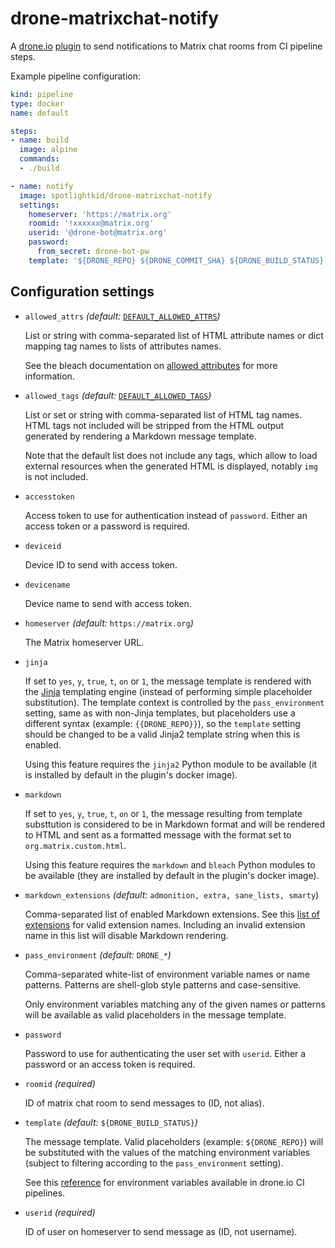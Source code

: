 # drone-matrixchat-notify

A [drone.io] [plugin] to send notifications to Matrix chat rooms from
CI pipeline steps.

Example pipeline configuration:

```yaml
kind: pipeline
type: docker
name: default

steps:
- name: build
  image: alpine
  commands:
  - ./build

- name: notify
  image: spotlightkid/drone-matrixchat-notify
  settings:
    homeserver: 'https://matrix.org'
    roomid: '!xxxxxx@matrix.org'
    userid: '@drone-bot@matrix.org'
    password:
      from_secret: drone-bot-pw
    template: '${DRONE_REPO} ${DRONE_COMMIT_SHA} ${DRONE_BUILD_STATUS}'
```

## Configuration settings


* `allowed_attrs` *(default:* [`DEFAULT_ALLOWED_ATTRS`]*)*

    List or string with comma-separated list of HTML attribute names or
    dict mapping tag names to lists of attributes names.

    See the bleach documentation on [allowed attributes] for more information.

* `allowed_tags` *(default:* [`DEFAULT_ALLOWED_TAGS`]*)*

    List or set or string with comma-separated list of HTML tag names. HTML
    tags not included will be stripped from the HTML output generated by
    rendering a Markdown message template.

    Note that the default list does not include any tags, which allow to load
    external resources when the generated HTML is displayed, notably `img`
    is not included.

* `accesstoken`

    Access token to use for authentication instead of `password`. Either an
    access token or a password is required.

* `deviceid`

    Device ID to send with access token.

* `devicename`

    Device name to send with access token.

* `homeserver` *(default:* `https://matrix.org`*)*

    The Matrix homeserver URL.

* `jinja`

    If set to `yes`, `y`, `true`, `t`, `on` or `1`, the message template is
    rendered with the [Jinja] templating engine (instead of performing simple
    placeholder substitution). The template context is controlled by the
    `pass_environment` setting, same as with non-Jinja templates, but
    placeholders use a different syntax (example: `{{DRONE_REPO}}`), so the
    `template` setting should be changed to be a valid Jinja2 template string
    when this is enabled.

    Using this feature requires the `jinja2` Python module to be available
    (it is installed by default in the plugin's docker image).

* `markdown`

    If set to `yes`, `y`, `true`, `t`, `on` or `1`, the message resulting from
    template substtution is considered to be in Markdown format and will be
    rendered to HTML and sent as a formatted message with the format set to
    `org.matrix.custom.html`.

    Using this feature requires the `markdown` and `bleach` Python modules to
    be available (they are installed by default in the plugin's docker image).

* `markdown_extensions` *(default:* `admonition, extra, sane_lists, smarty`)

    Comma-separated list of enabled Markdown extensions. See this
    [list of extensions] for valid extension names. Including an invalid
    extension name in this list will disable Markdown rendering.

* `pass_environment` *(default:* `DRONE_*`*)*

    Comma-separated white-list of environment variable names or name patterns.
    Patterns are shell-glob style patterns and case-sensitive.

    Only environment variables matching any of the given names or patterns will
    be available as valid placeholders in the message template.

* `password`

    Password to use for authenticating the user set with `userid`. Either a
    password or an access token is required.

* `roomid` *(required)*

    ID of matrix chat room to send messages to (ID, not alias).

* `template` *(default:* `${DRONE_BUILD_STATUS}`*)*

    The message template. Valid placeholders (example: `${DRONE_REPO}`) will be
    substituted with the values of the matching environment variables (subject
    to filtering according to the `pass_environment` setting).

    See this [reference] for environment variables available in drone.io CI
    pipelines.

* `userid` *(required)*

    ID of user on homeserver to send message as (ID, not username).


[`DEFAULT_ALLOWED_ATTRS`]: ./matrixchat-notify.py#L27
[`DEFAULT_ALLOWED_TAGS`]: ./matrixchat-notify.py#L34
[allowed attributes]: https://bleach.readthedocs.io/en/latest/clean.html#allowed-attributes-attributes
[drone.io]: https://drone.io/
[jinja]: https://jinja.palletsprojects.com/
[list of extensions]: https://python-markdown.github.io/extensions/
[plugin]: https://docs.drone.io/plugins/overview/
[reference]: https://docs.drone.io/pipeline/environment/reference/
